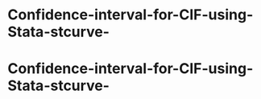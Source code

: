 # Confidence-interval-for-CIF-using-Stata-stcurve-
# Confidence-interval-for-CIF-using-Stata-stcurve-

